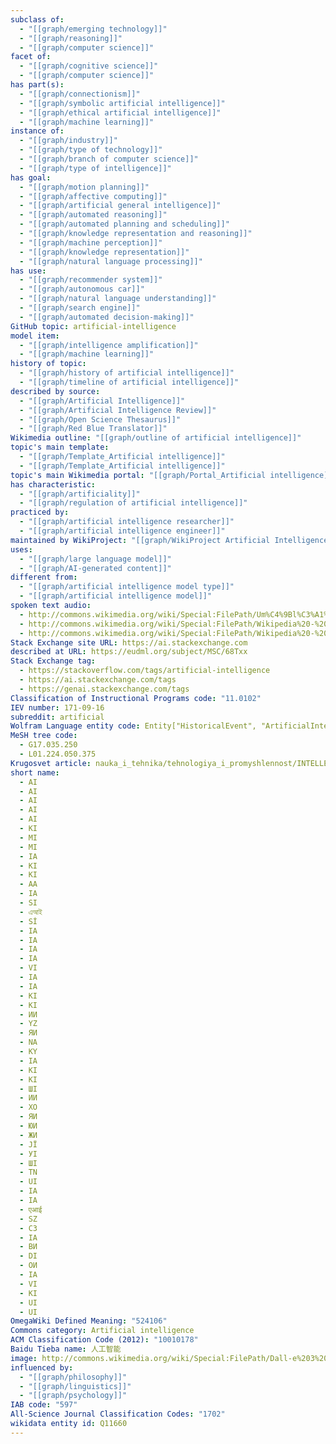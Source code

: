 ```yaml
---
subclass of:
  - "[[graph/emerging technology]]"
  - "[[graph/reasoning]]"
  - "[[graph/computer science]]"
facet of:
  - "[[graph/cognitive science]]"
  - "[[graph/computer science]]"
has part(s):
  - "[[graph/connectionism]]"
  - "[[graph/symbolic artificial intelligence]]"
  - "[[graph/ethical artificial intelligence]]"
  - "[[graph/machine learning]]"
instance of:
  - "[[graph/industry]]"
  - "[[graph/type of technology]]"
  - "[[graph/branch of computer science]]"
  - "[[graph/type of intelligence]]"
has goal:
  - "[[graph/motion planning]]"
  - "[[graph/affective computing]]"
  - "[[graph/artificial general intelligence]]"
  - "[[graph/automated reasoning]]"
  - "[[graph/automated planning and scheduling]]"
  - "[[graph/knowledge representation and reasoning]]"
  - "[[graph/machine perception]]"
  - "[[graph/knowledge representation]]"
  - "[[graph/natural language processing]]"
has use:
  - "[[graph/recommender system]]"
  - "[[graph/autonomous car]]"
  - "[[graph/natural language understanding]]"
  - "[[graph/search engine]]"
  - "[[graph/automated decision-making]]"
GitHub topic: artificial-intelligence
model item:
  - "[[graph/intelligence amplification]]"
  - "[[graph/machine learning]]"
history of topic:
  - "[[graph/history of artificial intelligence]]"
  - "[[graph/timeline of artificial intelligence]]"
described by source:
  - "[[graph/Artificial Intelligence]]"
  - "[[graph/Artificial Intelligence Review]]"
  - "[[graph/Open Science Thesaurus]]"
  - "[[graph/Red Blue Translator]]"
Wikimedia outline: "[[graph/outline of artificial intelligence]]"
topic's main template:
  - "[[graph/Template_Artificial intelligence]]"
  - "[[graph/Template_Artificial intelligence]]"
topic's main Wikimedia portal: "[[graph/Portal_Artificial intelligence]]"
has characteristic:
  - "[[graph/artificiality]]"
  - "[[graph/regulation of artificial intelligence]]"
practiced by:
  - "[[graph/artificial intelligence researcher]]"
  - "[[graph/artificial intelligence engineer]]"
maintained by WikiProject: "[[graph/WikiProject Artificial Intelligence]]"
uses:
  - "[[graph/large language model]]"
  - "[[graph/AI-generated content]]"
different from:
  - "[[graph/artificial intelligence model type]]"
  - "[[graph/artificial intelligence model]]"
spoken text audio:
  - http://commons.wikimedia.org/wiki/Special:FilePath/Um%C4%9Bl%C3%A1%20inteligence%20-%20namluven%C3%BD%20%C4%8Dl%C3%A1nek.ogg
  - http://commons.wikimedia.org/wiki/Special:FilePath/Wikipedia%20-%20Artificial%20intelligence%20%28spoken%20by%20AI%20voice%29.mp3
  - http://commons.wikimedia.org/wiki/Special:FilePath/Wikipedia%20-%20K%C3%BCnstliche%20Intelligenz%20%28gesprochene%20Wikipedia%20mit%20KI-Stimme%29.mp3
Stack Exchange site URL: https://ai.stackexchange.com
described at URL: https://eudml.org/subject/MSC/68Txx
Stack Exchange tag:
  - https://stackoverflow.com/tags/artificial-intelligence
  - https://ai.stackexchange.com/tags
  - https://genai.stackexchange.com/tags
Classification of Instructional Programs code: "11.0102"
IEV number: 171-09-16
subreddit: artificial
Wolfram Language entity code: Entity["HistoricalEvent", "ArtificialIntelligence"]
MeSH tree code:
  - G17.035.250
  - L01.224.050.375
Krugosvet article: nauka_i_tehnika/tehnologiya_i_promyshlennost/INTELLEKT_ISKUSSTVENNI.html
short name:
  - AI
  - AI
  - AI
  - AI
  - AI
  - KI
  - MI
  - MI
  - IA
  - KI
  - KI
  - AA
  - IA
  - SI
  - এআই
  - Sİ
  - IA
  - IA
  - IA
  - IA
  - VI
  - IA
  - IA
  - KI
  - KI
  - ИИ
  - YZ
  - ЯИ
  - NA
  - KY
  - IA
  - KI
  - KI
  - ШІ
  - ИИ
  - ХО
  - ЯИ
  - ЮИ
  - ЖИ
  - JÏ
  - УІ
  - ШІ
  - ΤΝ
  - UI
  - IA
  - IA
  - एआई
  - SZ
  - СЗ
  - IA
  - ВИ
  - DI
  - ОИ
  - IA
  - VI
  - KI
  - UI
  - UI
OmegaWiki Defined Meaning: "524106"
Commons category: Artificial intelligence
ACM Classification Code (2012): "10010178"
Baidu Tieba name: 人工智能
image: http://commons.wikimedia.org/wiki/Special:FilePath/Dall-e%203%20%28jan%20%2724%29%20artificial%20intelligence%20icon.png
influenced by:
  - "[[graph/philosophy]]"
  - "[[graph/linguistics]]"
  - "[[graph/psychology]]"
IAB code: "597"
All-Science Journal Classification Codes: "1702"
wikidata entity id: Q11660
---
```

